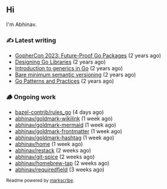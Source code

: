 ## Hi

I'm Abhinav.

### ✍️ Latest writing


- [GopherCon 2023: Future-Proof Go Packages](https://abhinavg.net/2023/09/27/future-proof-packages/) (2 years ago)
- [Designing Go Libraries](https://abhinavg.net/2022/12/06/designing-go-libraries/) (2 years ago)
- [Introduction to generics in Go](https://abhinavg.net/2022/11/23/generics-intro/) (2 years ago)
- [Bare minimum semantic versioning](https://abhinavg.net/2022/11/07/semver/) (2 years ago)
- [Go Patterns and Practices](https://abhinavg.net/2022/09/19/go-patterns-and-practices-talk/) (2 years ago)

### 🪵 Ongoing work


- [bazel-contrib/rules_go](https://github.com/bazel-contrib/rules_go) (4 days ago)
- [abhinav/goldmark-wikilink](https://github.com/abhinav/goldmark-wikilink) (1 week ago)
- [abhinav/goldmark-mermaid](https://github.com/abhinav/goldmark-mermaid) (1 week ago)
- [abhinav/goldmark-frontmatter](https://github.com/abhinav/goldmark-frontmatter) (1 week ago)
- [abhinav/goldmark-hashtag](https://github.com/abhinav/goldmark-hashtag) (1 week ago)
- [abhinav/home](https://github.com/abhinav/home) (1 week ago)
- [abhinav/restack](https://github.com/abhinav/restack) (2 weeks ago)
- [abhinav/git-spice](https://github.com/abhinav/git-spice) (2 weeks ago)
- [abhinav/homebrew-tap](https://github.com/abhinav/homebrew-tap) (2 weeks ago)
- [abhinav/requiredfield](https://github.com/abhinav/requiredfield) (3 weeks ago)

<sub>Readme powered by [markscribe](https://github.com/muesli/markscribe).</sub>

